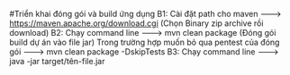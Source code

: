 #Triển khai đóng gói và build ứng dụng
 B1: Cài đặt path cho maven ---> https://maven.apache.org/download.cgi (Chọn Binary zip archive rồi download)
 B2: Chạy command line ---> mvn clean package (Đóng gói build dự án vào file jar)
  Trong trường hợp muốn bỏ qua pentest của đóng gói ---> mvn clean package -DskipTests
 B3: Chạy command line ---> java -jar target/tên-file.jar
 
